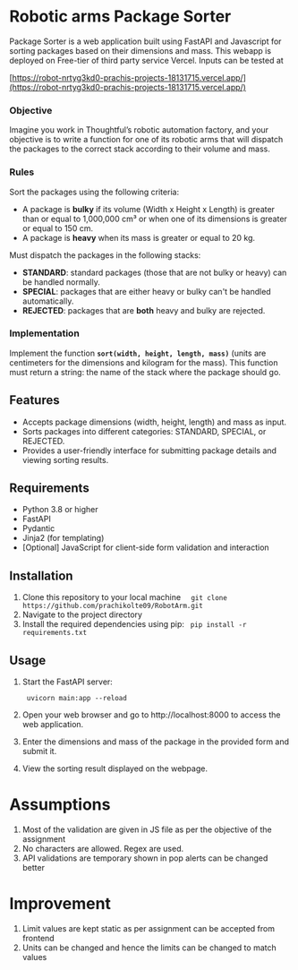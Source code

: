 # Robotic arms Package Sorter

Package Sorter is a web application built using FastAPI and Javascript for sorting packages based on their dimensions and mass. This webapp is deployed on Free-tier of third party service Vercel. 
Inputs can be tested at 

[https://robot-nrtyg3kd0-prachis-projects-18131715.vercel.app/](https://robot-nrtyg3kd0-prachis-projects-18131715.vercel.app/)

### Objective

Imagine you work in Thoughtful’s robotic automation factory, and your objective is to write a function for one of its robotic arms that will dispatch the packages to the correct stack according to their volume and mass.

### Rules

Sort the packages using the following criteria:

- A package is **bulky** if its volume (Width x Height x Length) is greater than or equal to 1,000,000 cm³ or when one of its dimensions is greater or equal to 150 cm.
- A package is **heavy** when its mass is greater or equal to 20 kg.

Must dispatch the packages in the following stacks:

- **STANDARD**: standard packages (those that are not bulky or heavy) can be handled normally.
- **SPECIAL**: packages that are either heavy or bulky can't be handled automatically.
- **REJECTED**: packages that are **both** heavy and bulky are rejected.

### Implementation

Implement the function **`sort(width, height, length, mass)`** (units are centimeters for the dimensions and kilogram for the mass). This function must return a string: the name of the stack where the package should go.

## Features

- Accepts package dimensions (width, height, length) and mass as input.
- Sorts packages into different categories: STANDARD, SPECIAL, or REJECTED.
- Provides a user-friendly interface for submitting package details and viewing sorting results.

## Requirements

- Python 3.8 or higher
- FastAPI
- Pydantic
- Jinja2 (for templating)
- [Optional] JavaScript for client-side form validation and interaction

## Installation

1. Clone this repository to your local machine
  `  git clone https://github.com/prachikolte09/RobotArm.git`
2. Navigate to the project directory
3. Install the required dependencies using pip:
   ` pip install -r requirements.txt`

## Usage

1. Start the FastAPI server:

   ` uvicorn main:app --reload`
2. Open your web browser and go to http://localhost:8000 to access the web application.

3. Enter the dimensions and mass of the package in the provided form and submit it.

4. View the sorting result displayed on the webpage.


# Assumptions
1. Most of the validation are given in JS file as per the objective of the assignment 
2. No characters are allowed. Regex are used.
3. API validations are temporary shown in pop alerts can be changed better

# Improvement
1. Limit values are kept static as per assignment can be accepted from frontend 
2. Units can be changed and hence the limits can be changed to match values